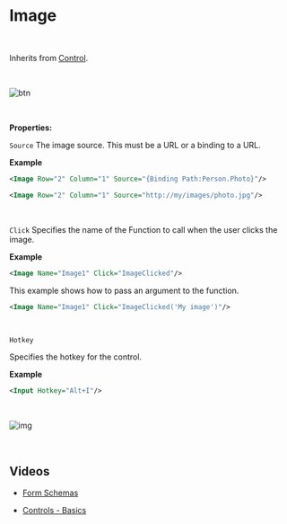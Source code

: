 
# Image

<br/>

Inherits from [Control](control.md).

<br/>

![btn](https://profitbasedocs.blob.core.windows.net/images/picc.png)

<br/>

**Properties:**
<br/>

`Source`
The image source. This must be a URL or a binding to a URL.

**Example**

```xml
<Image Row="2" Column="1" Source="{Binding Path:Person.Photo}"/>

<Image Row="2" Column="1" Source="http://my/images/photo.jpg"/>
```

<br/>

`Click`
Specifies the name of the Function to call when the user clicks the image.

**Example**

```xml
<Image Name="Image1" Click="ImageClicked"/>
```

This example shows how to pass an argument to the function.

```xml
<Image Name="Image1" Click="ImageClicked('My image')"/>
```

<br/>

`Hotkey`

Specifies the hotkey for the control.

**Example**

```xml
<Input Hotkey="Alt+I"/>
```

<br/>

![img](https://profitbasedocs.blob.core.windows.net/images/hotkeys.png)

<br/>

## Videos

- [Form Schemas](../../../../videos/formschemas.md)

- [Controls - Basics](https://profitbasedocs.blob.core.windows.net/videos/Form%20Schema%20-%20Input%20Element.mp4)
